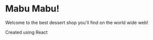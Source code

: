 # Mabu Mabu!

Welcome to the best dessert shop you'll find on the world wide web!

Created using React